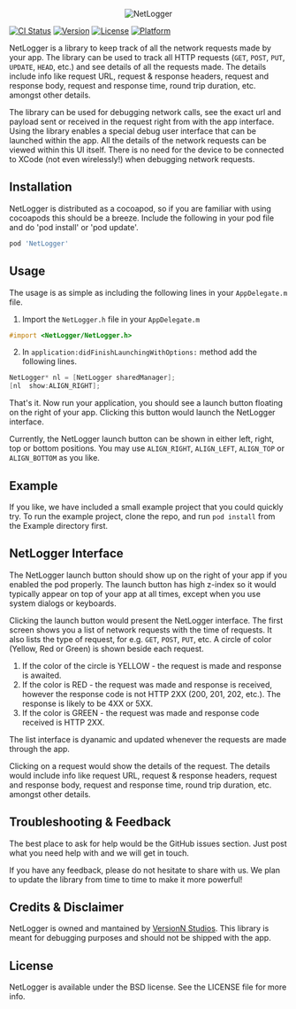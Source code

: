 <p align="center" >
  <img src="https://raw.githubusercontent.com/croozeus/NetLogger/master/NetLogger.png" alt="NetLogger" title="NetLogger">
</p>

[![CI Status](https://img.shields.io/travis/croozeus/NetLogger.svg?style=flat)](https://travis-ci.org/croozeus/NetLogger)
[![Version](https://img.shields.io/cocoapods/v/NetLogger.svg?style=flat)](https://cocoapods.org/pods/NetLogger)
[![License](https://img.shields.io/cocoapods/l/NetLogger.svg?style=flat)](https://cocoapods.org/pods/NetLogger)
[![Platform](https://img.shields.io/cocoapods/p/NetLogger.svg?style=flat)](https://cocoapods.org/pods/NetLogger)

NetLogger is a library to keep track of all the network requests made by your app. The library can be used to track all HTTP requests (`GET`, `POST`, `PUT`, `UPDATE`, `HEAD`, etc.) and see details of all the requests made. The details include info like request URL, request & response headers, request and response body, request and response time, round trip duration, etc. amongst other details. 

The library can be used for debugging network calls, see the exact url and payload sent or received in the request right from with the app interface. Using the library enables a special debug user interface that can be launched within the app. All the details of the network requests can be viewed within this UI itself. There is no need for the device to be connected to XCode (not even wirelessly!) when debugging network requests.

## Installation

NetLogger is distributed as a cocoapod, so if you are familiar with using cocoapods this should be a breeze. Include the following in your pod file and do 'pod install' or 'pod update'.

```ruby
pod 'NetLogger'
```

## Usage

The usage is as simple as including the following lines in your `AppDelegate.m` file.

1) Import the `NetLogger.h` file in your `AppDelegate.m`

```objective-c
#import <NetLogger/NetLogger.h>
```

2) In `application:didFinishLaunchingWithOptions:` method add the following lines.

```objective-c
NetLogger* nl = [NetLogger sharedManager];
[nl  show:ALIGN_RIGHT];
```

That's it. Now run your application, you should see a launch button floating on the right of your app. Clicking this button would launch the NetLogger interface.

Currently, the NetLogger launch button can be shown in either left, right, top or bottom positions. You may use `ALIGN_RIGHT`, `ALIGN_LEFT`, `ALIGN_TOP` or `ALIGN_BOTTOM` as you like. 

## Example

If you like, we have included a small example project that you could quickly try. To run the example project, clone the repo, and run `pod install` from the Example directory first.

## NetLogger Interface

The NetLogger launch button should show up on the right of your app if you enabled the pod properly. The launch button has high z-index so it would typically appear on top of your app at all times, except when you use system dialogs or keyboards.

Clicking the launch button would present the NetLogger interface. The first screen shows you a list of network requests with the time of requests. It also lists the type of request, for e.g. `GET`, `POST`, `PUT`, etc. A circle of color (Yellow, Red or Green) is shown beside each request. 

1) If the color of the circle is YELLOW - the request is made and response is awaited. 
2) If the color is RED - the request was made and response is received, however the response code is not HTTP 2XX (200, 201, 202, etc.). The response is likely to be 4XX or 5XX. 
3) If the color is GREEN - the request was made and response code received is HTTP 2XX.

The list interface is dyanamic and updated whenever the requests are made through the app. 

Clicking on a request would show the details of the request. The details would include info like request URL, request & response headers, request and response body, request and response time, round trip duration, etc. amongst other details. 

## Troubleshooting & Feedback

The best place to ask for help would be the GitHub issues section. Just post what you need help with and we will get in touch. 

If you have any feedback, please do not hesitate to share with us. We plan to update the library from time to time to make it more powerful!


## Credits & Disclaimer

NetLogger is owned and mantained by [VersionN Studios](https://versionn.com). This library is meant for debugging purposes and should not be shipped with the app. 

## License

NetLogger is available under the BSD license. See the LICENSE file for more info.
